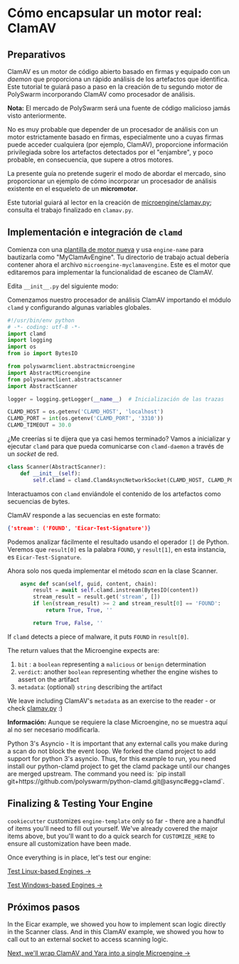 # Cómo encapsular un motor real: ClamAV

## Preparativos

ClamAV es un motor de código abierto basado en firmas y equipado con un *daemon* que proporciona un rápido análisis de los artefactos que identifica. Este tutorial te guiará paso a paso en la creación de tu segundo motor de PolySwarm incorporando ClamAV como procesador de análisis.

<div class="m-flag">
  <p>
    <strong>Nota:</strong>
    El mercado de PolySwarm será una fuente de código malicioso jamás visto anteriormente.
  </p>
  <p>
    No es muy probable que depender de un procesador de análisis con un motor estrictamente basado en firmas, especialmente uno a cuyas firmas puede acceder cualquiera (por ejemplo, ClamAV), proporcione información privilegiada sobre los artefactos detectados por el "enjambre", y poco probable, en consecuencia, que supere a otros motores.
  </p>
  <p>
    La presente guía no pretende sugerir el modo de abordar el mercado, sino proporcionar un ejemplo de cómo incorporar un procesador de análisis existente en el esqueleto de un <strong>micromotor</strong>.
  </p>
</div>

Este tutorial guiará al lector en la creación de [microengine/clamav.py](https://github.com/polyswarm/polyswarm-client/blob/master/src/microengine/clamav.py); consulta el trabajo finalizado en `clamav.py`.

## Implementación e integración de `clamd`

Comienza con una [plantilla de motor nueva](/microengines-scratch-to-eicar/#customize-engine-template) y usa `engine-name` para bautizarla como "MyClamAvEngine". Tu directorio de trabajo actual debería contener ahora el archivo `microengine-myclamavengine`. Este es el motor que editaremos para implementar la funcionalidad de escaneo de ClamAV.

Edita `__init__.py` del siguiente modo:

Comenzamos nuestro procesador de análisis ClamAV importando el módulo `clamd` y configurando algunas variables globales.

```python
#!/usr/bin/env python
# -*- coding: utf-8 -*-
import clamd
import logging
import os
from io import BytesIO

from polyswarmclient.abstractmicroengine
import AbstractMicroengine
from polyswarmclient.abstractscanner
import AbstractScanner

logger = logging.getLogger(__name__)  # Inicialización de las trazas

CLAMD_HOST = os.getenv('CLAMD_HOST', 'localhost')
CLAMD_PORT = int(os.getenv('CLAMD_PORT', '3310'))
CLAMD_TIMEOUT = 30.0
```

¿Me creerías si te dijera que ya casi hemos terminado? Vamos a inicializar y ejecutar `clamd` para que pueda comunicarse con `clamd-daemon` a través de un *socket* de red.

```python
class Scanner(AbstractScanner):
    def __init__(self):
        self.clamd = clamd.ClamdAsyncNetworkSocket(CLAMD_HOST, CLAMD_PORT, CLAMD_TIMEOUT)
```

Interactuamos con `clamd` enviándole el contenido de los artefactos como secuencias de bytes.

ClamAV responde a las secuencias en este formato:

```json
{'stream': ('FOUND', 'Eicar-Test-Signature')}
```

Podemos analizar fácilmente el resultado usando el operador `[]` de Python. Veremos que `result[0]` es la palabra `FOUND`, y `result[1]`, en esta instancia, es `Eicar-Test-Signature`.

Ahora solo nos queda implementar el método *scan* en la clase Scanner.

```python
    async def scan(self, guid, content, chain):
        result = await self.clamd.instream(BytesIO(content))
        stream_result = result.get('stream', [])
        if len(stream_result) >= 2 and stream_result[0] == 'FOUND':
            return True, True, ''

        return True, False, ''
```

If `clamd` detects a piece of malware, it puts `FOUND` in `result[0]`.

The return values that the Microengine expects are:

1. `bit` : a `boolean` representing a `malicious` or `benign` determination
2. `verdict`: another `boolean` representing whether the engine wishes to assert on the artifact
3. `metadata`: (optional) `string` describing the artifact

We leave including ClamAV's `metadata` as an exercise to the reader - or check [clamav.py](https://github.com/polyswarm/polyswarm-client/blob/master/src/microengine/clamav.py) :)

<div class="m-flag">
  <p>
    <strong>Información:</strong>
    Aunque se requiere la clase Microengine, no se muestra aquí al no ser necesario modificarla.
  </p>
  <p>
    Python 3's Asyncio - It is important that any external calls you make during a scan do not block the event loop.
    We forked the clamd project to add support for python 3's asyncio.
    Thus, for this example to run, you need install our python-clamd project to get the clamd package until our changes are merged upstream.
    The command you need is: `pip install git+https://github.com/polyswarm/python-clamd.git@async#egg=clamd`.
  </p>
</div>

## Finalizing & Testing Your Engine

`cookiecutter` customizes `engine-template` only so far - there are a handful of items you'll need to fill out yourself. We've already covered the major items above, but you'll want to do a quick search for `CUSTOMIZE_HERE` to ensure all customization have been made.

Once everything is in place, let's test our engine:

[Test Linux-based Engines →](/testing-linux/)

[Test Windows-based Engines →](/testing-windows/)

## Próximos pasos

In the Eicar example, we showed you how to implement scan logic directly in the Scanner class. And in this ClamAV example, we showed you how to call out to an external socket to access scanning logic.

[Next, we'll wrap ClamAV and Yara into a single Microengine ->](/microengines-clamav-to-multi/)